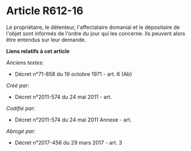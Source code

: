 # Article R612-16

Le propriétaire, le détenteur, l'affectataire domanial et le dépositaire de l'objet sont informés de l'ordre du jour qui les
concerne. Ils peuvent alors être entendus sur leur demande.

**Liens relatifs à cet article**

_Anciens textes_:

  - Décret n°71-858 du 19 octobre 1971 - art. 6 (Ab)

_Créé par_:

  - Décret n°2011-574 du 24 mai 2011  - art.

_Codifié par_:

  - Décret n°2011-574 du 24 mai 2011 Annexe - art.

_Abrogé par_:

  - Décret n°2017-456 du 29 mars 2017 - art. 3
